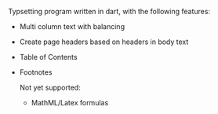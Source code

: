 Typsetting program written in dart, with the following features:

- Multi column text with balancing

- Create page headers based on headers in body text

- Table of Contents

- Footnotes

  Not yet supported:

  - MathML/Latex formulas
